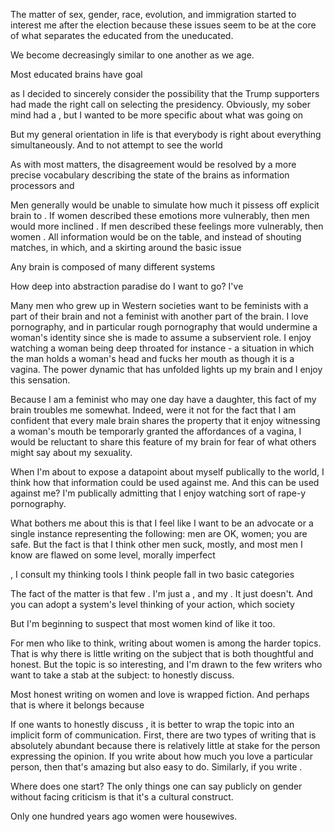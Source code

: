 The matter of sex, gender, race, evolution, and immigration started to interest me after the election because these issues seem to be at the core of what separates the educated from the uneducated. 

We become decreasingly similar to one another as we age. 

Most educated brains have goal

 as I decided to sincerely consider the possibility that the Trump supporters had made the right call on selecting the presidency. Obviously, my sober mind had a , but I wanted to be more specific about what was going on 

But my general orientation in life is that everybody is right about everything simultaneously. And to not attempt to see the world  


As with most matters, the disagreement would be resolved by a more precise vocabulary describing the state of the brains as information processors and 

Men generally would be unable to simulate how much it pissess off explicit brain to . If women described these emotions more vulnerably, then men would more inclined . If men described these feelings more vulnerably, then women . All information would be on the table, and instead of shouting matches, in which, and a skirting around the basic issue

Any brain is composed of many different systems 

How deep into abstraction paradise do I want to go? I've 


Many men who grew up in Western societies want to be feminists with a part of their brain and not a feminist with another part of the brain. I love pornography, and in particular rough pornography that would undermine a woman's identity since she is made to assume a subservient role. I enjoy watching a woman being deep throated for instance - a situation in which the man holds a woman's head and fucks her mouth as though it is a vagina. The power dynamic that has unfolded lights up my brain and I enjoy this sensation. 

Because I am a feminist who may one day have a daughter, this fact of my brain troubles me somewhat. Indeed, were it not for the fact that I am confident that every male brain shares the property that it enjoy witnessing a woman's mouth be temporarly granted the affordances of a vagina, I would be reluctant to share this feature of my brain for fear of what others might say about my sexuality. 

When I'm about to expose a datapoint about myself publically to the world, I think how that information could be used against me. And this can be used against me? I'm publically admitting that I enjoy watching sort of rape-y pornography.

What bothers me about this is that I feel like I want to be an advocate or a single instance representing the following: men are OK, women; you are safe. But the fact is that I think other men suck, mostly, and most men I know are flawed on some level, morally imperfect 


, I consult my thinking tools I think people fall in two basic categories 

The fact of the matter is that few . I'm just a , and my . It just doesn't. And you can adopt a system's level thinking of your action, which society 

 
But I'm beginning to suspect that most women kind of like it too.





For men who like to think, writing about women is among the harder topics. That is why there is little writing on the subject that is both thoughtful and honest. But the topic is so interesting, and I'm drawn to the few writers who want to take a stab at the subject: to honestly discuss. 

Most honest writing on women and love is wrapped fiction. And perhaps that is where it belongs because

 If one wants to honestly discuss , it is better to wrap the topic into an implicit form of communication. 
First, there are two types of writing that is absolutely abundant because there is relatively little at stake for the person expressing the opinion. If you write about how much you love a particular person, then that's amazing but also easy to do. Similarly, if you write .

Where does one start? The only things one can say publicly on gender without facing criticism is that it's a cultural construct.



Only one hundred years ago women were housewives. 